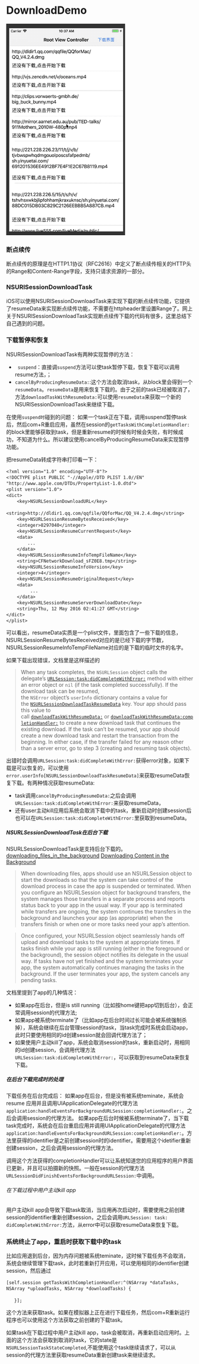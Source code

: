 # DownloadDemo
![img](https://github.com/zziazm/DownloadDemo/blob/master/demog.gif)



### 断点续传

断点续传的原理是在HTTP1.1协议（RFC2616）中定义了断点续传相关的HTTP头的Range和Content-Range字段，支持只请求资源的一部分。

### NSURlSessionDownloadTask

iOS可以使用NSURlSessionDownloadTask来实现下载的断点续传功能，它提供了resumeData来实现断点续传功能，不需要在httpheader里设置Range了。网上关于NSURlSessionDownloadTask实现断点续传下载的代码有很多，这里总结下自己遇到的问题。

### 下载暂停和恢复

NSURlSessionDownloadTask有两种实现暂停的方法：
- ` suspend`：直接调`suspend`方法可以使task暂停下载，恢复下载可以调用resume方法，；
- `cancelByProducingResumeData:`:这个方法会取消task，从block里会得到一个`resumeData`。`resumeData`是用来恢复下载的。由于之前的task已经被取消了，方法`downloadTaskWithResumeData:`可以使用`resumeData`来获取一个新的NSURlSessionDownloadTask来继续下载。

在使用`suspend时`碰到的问题：
 如果一个task正在下载，调用suspend暂停task后，然后com+R重启应用，虽然在session的`getTasksWithCompletionHandler:`的block里能够获取到task，但是重新resume的时候有时候会失败，有时候成功，不知道为什么。所以建议使用cancelByProducingResumeData来实现暂停功能。

把resumeData转成字符串打印看一下：
```
<?xml version="1.0" encoding="UTF-8"?>
<!DOCTYPE plist PUBLIC "-//Apple//DTD PLIST 1.0//EN" "http://www.apple.com/DTDs/PropertyList-1.0.dtd">
<plist version="1.0">
<dict>
	<key>NSURLSessionDownloadURL</key>
	<string>http://dldir1.qq.com/qqfile/QQforMac/QQ_V4.2.4.dmg</string>
	<key>NSURLSessionResumeBytesReceived</key>
	<integer>8297040</integer>
	<key>NSURLSessionResumeCurrentRequest</key>
	<data>
        ...
	</data>
	<key>NSURLSessionResumeInfoTempFileName</key>
	<string>CFNetworkDownload_sFZ0E8.tmp</string>
	<key>NSURLSessionResumeInfoVersion</key>
	<integer>4</integer>
	<key>NSURLSessionResumeOriginalRequest</key>
	<data>
	     ...
	</data>
	<key>NSURLSessionResumeServerDownloadDate</key>
	<string>Thu, 12 May 2016 02:41:27 GMT</string>
</dict>
</plist>
```
可以看出，resumeData实质是一个plist文件，里面包含了一些下载的信息，NSURLSessionResumeBytesReceived对应的是已经下载的字节数，NSURLSessionResumeInfoTempFileName对应的是下载的临时文件的名字。

如果下载出现错误，文档里是这样描述的
>When any task completes, the `NSURLSession` object calls the delegate’s [`URLSession:task:didCompleteWithError:`](https://developer.apple.com/documentation/foundation/nsurlsessiontaskdelegate/1411610-urlsession?language=objc) method with either an error object or `nil` (if the task completed successfully). If the download task can be resumed, the `NSError` object’s `userInfo` dictionary contains a value for the [`NSURLSessionDownloadTaskResumeData`](https://developer.apple.com/documentation/foundation/nsurlsessiondownloadtaskresumedata?language=objc) key. Your app should pass this value to call [`downloadTaskWithResumeData:`](https://developer.apple.com/documentation/foundation/nsurlsession/1409226-downloadtaskwithresumedata?language=objc) or [`downloadTaskWithResumeData:completionHandler:`](https://developer.apple.com/documentation/foundation/nsurlsession/1411598-downloadtaskwithresumedata?language=objc) to create a new download task that continues the existing download. If the task can’t be resumed, your app should create a new download task and restart the transaction from the beginning. In either case, if the transfer failed for any reason other than a server error, go to step 3 (creating and resuming task objects).

出错时会调用`URLSession:task:didCompleteWithError:`获得error对象，如果下载是可以恢复的，可以使用`error.userInfo[NSURLSessionDownloadTaskResumeData]`来获取resumeData恢复下载。有两种情况获取resumeData:
- task调用`cancelByProducingResumeData:`之后会调用`URLSession:task:didCompleteWithError:`来获取resumeData，
- 还有user主动kill应用后系统会取消下载中的task，重新启动时创建session后也可以在`URLSession:task:didCompleteWithError:`里获取到resumeData。




##### NSURLSessionDownloadTask在后台下载

NSURLSessionDownloadTask是支持后台下载的。
[downloading_files_in_the_background](https://developer.apple.com/documentation/foundation/url_loading_system/downloading_files_in_the_background)
[Downloading Content in the Background](https://developer.apple.com/library/archive/documentation/iPhone/Conceptual/iPhoneOSProgrammingGuide/BackgroundExecution/BackgroundExecution.html#//apple_ref/doc/uid/TP40007072-CH5-SW6)
>When downloading files, apps should use an NSURLSession object to start the downloads so that the system can take control of the download process in case the app is suspended or terminated. When you configure an NSURLSession object for background transfers, the system manages those transfers in a separate process and reports status back to your app in the usual way. If your app is terminated while transfers are ongoing, the system continues the transfers in the background and launches your app (as appropriate) when the transfers finish or when one or more tasks need your app’s attention.

>Once configured, your NSURLSession object seamlessly hands off upload and download tasks to the system at appropriate times. If tasks finish while your app is still running (either in the foreground or the background), the session object notifies its delegate in the usual way. If tasks have not yet finished and the system terminates your app, the system automatically continues managing the tasks in the background. If the user terminates your app, the system cancels any pending tasks.

文档里提到了app的几种情况：
- 如果app在后台，但是is still running（比如按home键把app切到后台），会正常调用session的代理方法;
- 如果app被系统terminate了（比如app在后台时间过长可能会被系统强制杀掉），系统会继续在后台管理session的task，当task完成时系统会启动app，此时只要使用相同的id创建session就会回调代理方法了；
- 如果使用户主动kill了app，系统会取消session的task，重新启动时，用相同的id创建session，会调用代理方法`URLSession:task:didCompleteWithError:`，可以获取到resumeData来恢复下载。

##### 在后台下载完成时的处理

下载任务在后台完成后：
如果app在后台，但是没有被系统teminate，系统会resume 应用并且调用UIApplicationDelegate的代理方法`application:handleEventsForBackgroundURLSession:completionHandler:`。之后会调用session的代理方法。
如果app在后台时候被系统terminate了，当下载task完成时，系统会在后台重启应用并调用UIApplicationDelegate的代理方法`application:handleEventsForBackgroundURLSession:completionHandler:`。方法里获得的identifier是之前创建session时的identifier。需要用这个idetifier重新创建session，之后会调用session的代理方法。

调用这个方法获得的completionHandler可以让系统知道您的应用程序的用户界面已更新，并且可以拍摄新的快照。一般在session的代理方法`URLSessionDidFinishEventsForBackgroundURLSession:`中调用。

###### 在下载过程中用户主动kill app

用户主动kill app会导致下载task取消，当应用再次启动时，需要使用之前创建session的identifier重新创建session，之后会调用`URLSession: task:
didCompleteWithError:`方法，从error中可以获取resumeData来恢复下载。

### 系统终止了app，重启时获取下载中的task

比如应用退到后台，因为内存问题被系统teminate，这时候下载任务不会取消，系统会继续管理下载task，此时若重新打开应用，可以使用相同的identifier创建session，然后通过
```
[self.session getTasksWithCompletionHandler:^(NSArray *dataTasks, NSArray *uploadTasks, NSArray *downloadTasks) {
     
   }];
```
这个方法来获取task。如果在模拟器上正在进行下载任务，然后com+R重新运行程序也可以使用这个方法获取之前创建的下载task。

如果task在下载过程中用户主动kill app，task会被取消，再重新启动应用时。上面的这个方法会获取到取消的task，它的state是`NSURLSessionTaskStateCompleted`,不能使用这个task继续请求了，可以从session的代理方法里获取resumeData重新创建task来继续请求。

